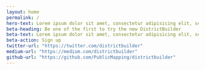 ```yaml
---
layout: home
permalink: /
hero-text: Lorem ipsum dolor sit amet, consectetur adipisicing elit, sed do eiusmod tempor incididunt ut labore et dolore magna aliqua. Ut enim ad minim veniam, quis nostrud exercitation ullamco laboris nisi ut aliquip ex ea commodo consequat.
beta-heading: Be one of the first to try the new DistrictBuilder
beta-text: Lorem ipsum dolor sit amet, consectetur adipisicing elit, sed do eiusmod tempor incididunt ut labore et dolore magna aliqua.
beta-action: Sign up
twitter-url: "https://twitter.com/districtbuilder"
medium-url: "https://medium.com/districtbuilder"
github-url: "https://github.com/PublicMapping/districtbuilder"
---
```

